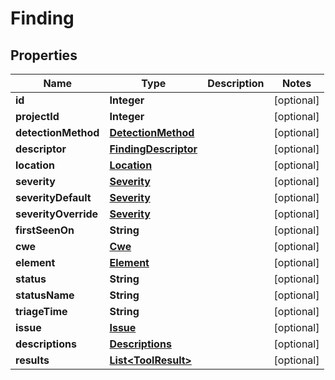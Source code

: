 
# Finding

## Properties
Name | Type | Description | Notes
------------ | ------------- | ------------- | -------------
**id** | **Integer** |  |  [optional]
**projectId** | **Integer** |  |  [optional]
**detectionMethod** | [**DetectionMethod**](DetectionMethod.md) |  |  [optional]
**descriptor** | [**FindingDescriptor**](FindingDescriptor.md) |  |  [optional]
**location** | [**Location**](Location.md) |  |  [optional]
**severity** | [**Severity**](Severity.md) |  |  [optional]
**severityDefault** | [**Severity**](Severity.md) |  |  [optional]
**severityOverride** | [**Severity**](Severity.md) |  |  [optional]
**firstSeenOn** | **String** |  |  [optional]
**cwe** | [**Cwe**](Cwe.md) |  |  [optional]
**element** | [**Element**](Element.md) |  |  [optional]
**status** | **String** |  |  [optional]
**statusName** | **String** |  |  [optional]
**triageTime** | **String** |  |  [optional]
**issue** | [**Issue**](Issue.md) |  |  [optional]
**descriptions** | [**Descriptions**](Descriptions.md) |  |  [optional]
**results** | [**List&lt;ToolResult&gt;**](ToolResult.md) |  |  [optional]



